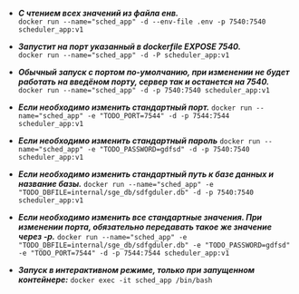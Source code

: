 - ___С чтением всех значений из файла енв.___\
```docker run --name="sched_app" -d --env-file .env -p 7540:7540 scheduler_app:v1```

- ___Запустит на порт указанный в dockerfile EXPOSE 7540.___<br/> 
```docker run --name="sched_app" -d -P scheduler_app:v1```

- ___Обычный запуск с портом по-умолчанию, при изменении не будет работать на введёном порту, сервер так и останется на 7540.___<br/>
```docker run --name="sched_app" -d -p 7540:7540 scheduler_app:v1```

- ___Если необходимо изменить стандартный порт.___
 ```docker run --name="sched_app" -e "TODO_PORT=7544" -d -p 7544:7544 scheduler_app:v1```

- ___Если необходимо изменить стандартный пароль___
```docker run --name="sched_app" -e "TODO_PASSWORD=gdfsd" -d -p 7540:7540 scheduler_app:v1```

- ___Если необходимо изменить стандартный путь к базе данных и название базы.___
```docker run --name="sched_app" -e "TODO_DBFILE=internal/sge_db/sdfgduler.db" -d -p 7540:7540 scheduler_app:v1```

- ___Если необходимо изменить все стандартные значения. При изменении порта, обязательно передавать такое же значение через -p.___
```docker run --name="sched_app" -e "TODO_DBFILE=internal/sge_db/sdfgduler.db" -e "TODO_PASSWORD=gdfsd" -e "TODO_PORT=7544" -d -p 7544:7544 scheduler_app:v1```

- ___Запуск в интерактивном режиме, только при запущенном контейнере:___
```docker exec -it sched_app /bin/bash```
